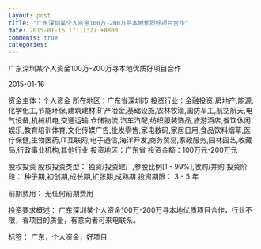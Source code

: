 ```yaml
---
layout: post
title: "广东深圳某个人资金100万-200万寻本地优质好项目合作"
date: 2015-01-16 17:11:27 +0800
comments: true
categories: 
---
```

广东深圳某个人资金100万-200万寻本地优质好项目合作



2015-01-16

资金主体：个人资金
所在地区：广东省深圳市
投资行业：金融投资,房地产,能源,化学化工,节能环保,建筑建材,矿产冶金,基础设施,农林牧渔,国防军工,航空航天,电气设备,机械机电,交通运输,仓储物流,汽车汽配,纺织服装饰品,旅游酒店,餐饮休闲娱乐,教育培训体育,文化传媒广告,批发零售,家电数码,家居日用,食品饮料烟草,医疗保健,生物医药,IT互联网,电子通信,海洋开发,商务贸易,家政服务,园林园艺,收藏品,行政事业机构,其他行业
投资地区：广东省
投资金额：100万元-200万元

股权投资
股权投资类型：
                            独资/投资建厂,参股比例[1 - 99%],收购/并购 
                                                                                投资阶段：
                            种子期,初创期,成长期,扩张期,成熟期 
                                                                                                                                        投资期限：
                            3 - 5 年

前期费用：
无任何前期费用

投资要求概述：
广东深圳某个人资金100万-200万寻本地优质项目合作，行业不限，看项目的质量，有意向者可来电联系。

标签：
广东，个人资金，好项目

